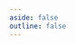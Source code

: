 ```yaml
---
aside: false
outline: false
---
```


<!-- markdownlint-disable no-inline-html first-line-heading-->

<script setup lang="ts">
import { useRoute } from 'vitepress'

const route = useRoute()

const operationId = route.data.params.operationId
</script>

<OAOperation :operationId="operationId" :hideBranding="true" />
